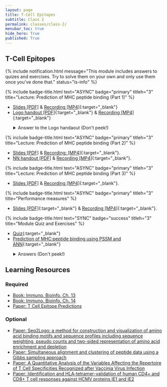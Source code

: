 ```yaml
---
layout: page
title: T-Cell Epitopes
subtitle: Class 2
permalink: classes/class-2/
menubar_toc: true
hide_hero: True
published: True
---
```


## T-Cell Epitopes 

{% include notification.html message="This module includes answers to quizes and exercises. Try to solve them on your own and only use them once you've done that." status="is-info" %}

{% include badge-title.html text="ASYNC" badge="primary" titleh="3" title="Lecture: Prediction of MHC peptide binding (Part 1)" %}

- [Slides [PDF]](http://www.cbs.dtu.dk/courses/27685.imm/presentations/MHCbinding_2020_part1.pdf) & [Recording [MP4]](http://www.cbs.dtu.dk/courses/27685.imm/recordings/MHC_part1.mp4){:target="_blank"}
- [Logo handout [PDF]](http://www.cbs.dtu.dk/courses/27685.imm/presentations/Ex_Logo.pdf){:target="_blank"} & [Recording [MP4]](http://www.cbs.dtu.dk/courses/27685.imm/recordings/Ex_Logo.mp4){:target="_blank"}

<details style="padding-left:25px">

  <summary markdown="span">
    Answer to the Logo handaout (Don't peek!)
  </summary>

  - [Answers Logo handout Logo handout [PDF]](http://www.cbs.dtu.dk/courses/27685.imm/presentations/Ex_Logo_ans.pdf)
  
</details>

{% include badge-title.html text="ASYNC" badge="primary" titleh="3" title="Lecture: Prediction of MHC peptide binding (Part 2)" %}
- [Slides [PDF]](http://www.cbs.dtu.dk/courses/27685.imm/presentations/MHCbinding_2020_part2.pdf) & [Recording: [MP4]](http://www.cbs.dtu.dk/courses/27685.imm/recordings/MHC_part2.mp4){:target="_blank"}.
- [NN handout [PDF]](http://www.cbs.dtu.dk/courses/27685.imm/presentations/NN_handout.pdf) & [Recording [MP4]](http://www.cbs.dtu.dk/courses/27685.imm/recordings/Ex_NN.mp4){:target="_blank"}.

{% include badge-title.html text="ASYNC" badge="primary" titleh="3" title="Lecture: Prediction of MHC peptide binding (Part 3)" %}

- [Slides [PDF]](http://www.cbs.dtu.dk/courses/27685.imm/presentations/MHCbinding_2020_part3.pdf) & [Recording [MP4]](http://www.cbs.dtu.dk/courses/27685.imm/recordings/MHC_part3.mp4){:target="_blank"}.

{% include badge-title.html text="ASYNC" badge="primary" titleh="3" title="Performance measures" %}
- [Slides [PDF]](http://www.cbs.dtu.dk/courses/ILRI_workshop/presentations/Performance_measure.pdf){:target="_blank"} & [Recording [MP4]](http://www.cbs.dtu.dk/courses/22125/recordings/Performance_measure.mp4){:target="_blank"}.

{% include badge-title.html text="SYNC" badge="success" titleh="3" title="Module Quiz and Exercises" %}

- [Quiz](https://docs.google.com/forms/d/e/1FAIpQLSd-SLKWX4uCTitk0lOBeiODBx1T39mOuEWjE01TOTAx6iR68g/viewform?usp=sf_link){:target="_blank"}
- [Prediction of MHC:peptide binding using PSSM and ANN](http://www.cbs.dtu.dk/courses/27685.imm/exercise_MHC_bind/exercise_2019.php){:target="_blank"}

<details style="padding-left:25px">

  <summary markdown="span">
    Answers (Don't peek!)
  </summary>

  - [Anwsers: Prediction of MHC:peptide binding using PSSM and ANN [Web]](http://www.cbs.dtu.dk/courses/27685.imm/exercise_MHC_bind/exercise_2019_ans.php){:target="_blank"}
  
</details>

## Learning Resources

### Required

- [Book: Immuno. Bioinfo. Ch. 13](https://teaching.healthtech.dtu.dk/22145/images/a/aa/Lund_et_al_immunological_bioinformatics_2005_chapter_13.pdf)
- [Book: Immuno. Bioinfo. Ch. 14](https://teaching.healthtech.dtu.dk/22145/images/b/ba/Lund_et_al_immunological_bioinformatics_2005_chapter_14.pdf)
- [Paper: T Cell Epitope Predictions](https://www.annualreviews.org/doi/10.1146/annurev-immunol-082119-124838)

### Optional
- [Paper: Seq2Logo: a method for construction and visualization of amino acid binding motifs and sequence profiles including sequence weighting, pseudo counts and two-sided representation of amino acid enrichment and depletion](https://drive.google.com/file/d/12CP1IzOVJHcc6Q6Mzy75KwEVz8nbS6B4/view?usp=sharing)
- [Paper: Simultaneous alignment and clustering of peptide data using a Gibbs sampling approach](https://www.ncbi.nlm.nih.gov/pubmed/23097419)
- [Paper: A Quantitative Analysis of the Variables Affecting the Repertoire of T Cell Specificities Recognized after Vaccinia Virus Infection](http://www.jimmunol.org/content/178/12/7890.long)
- [Paper: Identification and HLA-tetramer-validation of human CD4+ and CD8+ T cell responses against HCMV proteins IE1 and IE2](https://www.ncbi.nlm.nih.gov/pubmed/24760079)
